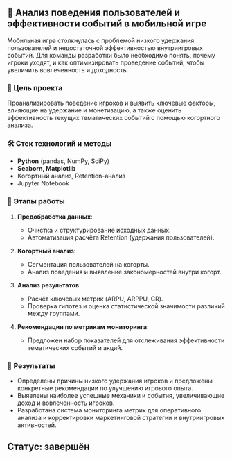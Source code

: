 ## 📱 Анализ поведения пользователей и эффективности событий в мобильной игре

Мобильная игра столкнулась с проблемой низкого удержания пользователей и недостаточной эффективностью внутриигровых событий. Для команды разработки было необходимо понять, почему игроки уходят, и как оптимизировать проведение событий, чтобы увеличить вовлеченность и доходность.

### 🎯 Цель проекта

Проанализировать поведение игроков и выявить ключевые факторы, влияющие на удержание и монетизацию, а также оценить эффективность текущих тематических событий с помощью когортного анализа.

### 🛠️ Стек технологий и методы

* **Python** (pandas, NumPy, SciPy)
* **Seaborn, Matplotlib**
* Когортный анализ, Retention-анализ
* Jupyter Notebook

### 🚧 Этапы работы

1. **Предобработка данных**:

   * Очистка и структурирование исходных данных.
   * Автоматизация расчёта Retention (удержания пользователей).

2. **Когортный анализ**:

   * Сегментация пользователей на когорты.
   * Анализ поведения и выявление закономерностей внутри когорт.

3. **Анализ результатов**:

   * Расчёт ключевых метрик (ARPU, ARPPU, CR).
   * Проверка гипотез и оценка статистической значимости различий между группами.

4. **Рекомендации по метрикам мониторинга**:

   * Предложен набор показателей для отслеживания эффективности тематических событий и акций.

### 📌 Результаты

* Определены причины низкого удержания игроков и предложены конкретные рекомендации по улучшению игрового опыта.
* Выявлены наиболее успешные механики и события, увеличивающие доход и вовлеченность игроков.
* Разработана система мониторинга метрик для оперативного анализа и корректировки маркетинговой стратегии и внутриигровых активностей.

 Статус: завершён  
---
